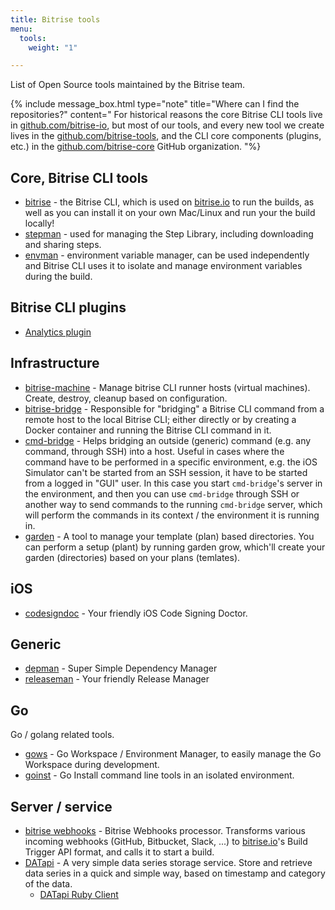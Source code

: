 ```yaml
---
title: Bitrise tools
menu:
  tools:
    weight: "1"

---
```

List of Open Source tools maintained by the Bitrise team.

{% include message_box.html type="note" title="Where can I find the repositories?" content="
For historical reasons the core Bitrise CLI tools live in [github.com/bitrise-io](https://github.com/bitrise-io), but most of our tools, and every new tool we create lives in the [github.com/bitrise-tools](https://github.com/bitrise-tools), and the CLI core components (plugins, etc.) in the [github.com/bitrise-core](https://github.com/bitrise-core) GitHub organization. "%}

## Core, Bitrise CLI tools

* [bitrise](https://github.com/bitrise-io/bitrise) -
  the Bitrise CLI, which is used on [bitrise.io](https://www.bitrise.io)
  to run the builds, as well as you can install it on your own Mac/Linux and run your the build locally!
* [stepman](https://github.com/bitrise-io/stepman) -
  used for managing the Step Library, including
  downloading and sharing steps.
* [envman](https://github.com/bitrise-io/envman) -
  environment variable manager, can be used independently
  and Bitrise CLI uses it to isolate and manage environment variables during the build.

## Bitrise CLI plugins

* [Analytics plugin](https://github.com/bitrise-core/bitrise-plugins-analytics)

## Infrastructure

* [bitrise-machine](https://github.com/bitrise-tools/bitrise-machine) -
  Manage bitrise CLI runner hosts (virtual machines). Create, destroy, cleanup based on configuration.
* [bitrise-bridge](https://github.com/bitrise-tools/bitrise-bridge) -
  Responsible for "bridging" a Bitrise CLI command
  from a remote host to the local Bitrise CLI;
  either directly or by creating a Docker container and running the Bitrise CLI command in it.
* [cmd-bridge](https://github.com/bitrise-io/cmd-bridge) -
  Helps bridging an outside (generic) command (e.g. any command, through SSH) into a host. Useful in cases
  where the command have to be performed in a specific environment, e.g. the iOS Simulator
  can't be started from an SSH session, it have to be started from a logged in "GUI" user.
  In this case you start `cmd-bridge`'s server in the environment, and then
  you can use `cmd-bridge` through SSH or another way to send commands to the running
  `cmd-bridge` server, which will perform the commands in its context / the environment
  it is running in.
* [garden](https://github.com/bitrise-tools/garden) -
  A tool to manage your template (plan) based directories.
  You can perform a setup (plant) by running garden grow,
  which'll create your garden (directories) based on your plans (temlates).

## iOS

* [codesigndoc](https://github.com/bitrise-tools/codesigndoc) -
  Your friendly iOS Code Signing Doctor.

## Generic

* [depman](https://github.com/bitrise-tools/depman) -
  Super Simple Dependency Manager
* [releaseman](https://github.com/bitrise-tools/releaseman) -
  Your friendly Release Manager

## Go

Go / golang related tools.

* [gows](https://github.com/bitrise-tools/gows) -
  Go Workspace / Environment Manager, to easily manage the Go Workspace during development.
* [goinst](https://github.com/bitrise-tools/goinst) -
  Go Install command line tools in an isolated environment.

## Server / service

* [bitrise webhooks](https://github.com/bitrise-io/bitrise-webhooks) -
  Bitrise Webhooks processor. Transforms various incoming webhooks (GitHub, Bitbucket, Slack, ...)
  to [bitrise.io](https://www.bitrise.io)'s Build Trigger API format, and calls it to start a build.
* [DATapi](https://github.com/bitrise-tools/datapi) -
  A very simple data series storage service.
  Store and retrieve data series in a quick and simple way, based on timestamp and category of the data.
  * [DATapi Ruby Client](https://github.com/bitrise-tools/datapi-client)